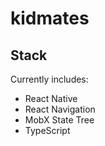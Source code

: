#  kidmates

## Stack

Currently includes:

* React Native
* React Navigation
* MobX State Tree
* TypeScript
